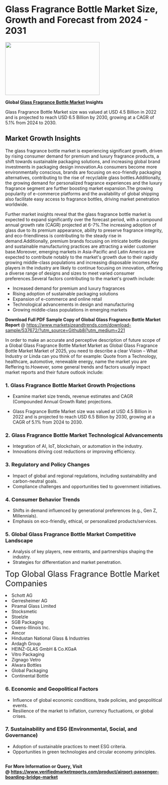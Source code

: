 <H1>Glass Fragrance Bottle Market Size, Growth and Forecast from 2024 - 2031</H1><img class="aligncenter size-medium wp-image-584254" src="https://thirdeyenews.in/wp-content/uploads/2024/09/Global-Market-Research-300x168.jpeg" alt="" width="300" height="168" /><p><strong>Global&nbsp;<a href="https://www.marketsizeandtrends.com/download-sample/537672/?utm_source=Github8j?utm_medium=221">Glass Fragrance Bottle Market</a> Insights</strong></p><p>Glass Fragrance Bottle Market size was valued at USD 4.5 Billion in 2022 and is projected to reach USD 6.5 Billion by 2030, growing at a CAGR of 5.1% from 2024 to 2030.</p><p><h2>Market Growth Insights</h2> <p>The glass fragrance bottle market is experiencing significant growth, driven by rising consumer demand for premium and luxury fragrance products, a shift towards sustainable packaging solutions, and increasing global brand investments in packaging design innovation.As consumers become more environmentally conscious, brands are focusing on eco-friendly packaging alternatives, contributing to the rise of recyclable glass bottles.Additionally, the growing demand for personalized fragrance experiences and the luxury fragrance segment are further boosting market expansion.The growing popularity of e-commerce platforms and the availability of global shipping also facilitate easy access to fragrance bottles, driving market penetration worldwide.</p> <p>Further market insights reveal that the glass fragrance bottle market is expected to expand significantly over the forecast period, with a compound annual growth rate (CAGR) projected at 6-7%.The increasing adoption of glass due to its premium appearance, ability to preserve fragrance integrity, and eco-friendliness is contributing to the steady rise in demand.Additionally, premium brands focusing on intricate bottle designs and sustainable manufacturing practices are attracting a wider customer base.Moreover, emerging markets in Asia-Pacific and Latin America are expected to contribute notably to the market's growth due to their rapidly growing middle-class populations and increasing disposable incomes.Key players in the industry are likely to continue focusing on innovation, offering a diverse range of designs and sizes to meet varied consumer preferences.Several factors contributing to the market's growth include: <ul> <li>Increased demand for premium and luxury fragrances</li> <li>Rising adoption of sustainable packaging solutions</li> <li>Expansion of e-commerce and online retail</li> <li>Technological advancements in design and manufacturing</li> <li>Growing middle-class populations in emerging markets</li> </ul> <p><span class=""><strong>Download Full PDF Sample Copy of Global Glass Fragrance Bottle Market Report</strong> @ <a href="https://www.marketsizeandtrends.com/download-sample/537672/?utm_source=Github8j?utm_medium=221" target="_blank">https://www.marketsizeandtrends.com/download-sample/537672/?utm_source=Github8j?utm_medium=221</a></span></p><p>In order to make an accurate and perceptive description of future scope of a Global&nbsp;Glass Fragrance Bottle Market Market as Global&nbsp;Glass Fragrance Bottle Market Market of 2025, you need to describe a clear Vision &ndash; What Industry or Linda can you think of for example: Quote from a Technology, healthcare, automotive, renewable energy, name the market you are Reffering to.However, some general trends and factors usually impact market reports and their future outlook include:</p><h3>1.&nbsp;<strong>Glass Fragrance Bottle Market Growth Projections</strong></h3><ul><li>Examine market size trends, revenue estimates and CAGR (Compounded Annual Growth Rate) projections.</li><li><p>Glass Fragrance Bottle Market size was valued at USD 4.5 Billion in 2022 and is projected to reach USD 6.5 Billion by 2030, growing at a CAGR of 5.1% from 2024 to 2030.</p></li></ul><h3>2.&nbsp;<strong>Glass Fragrance Bottle Market Technological Advancements</strong></h3><ul><li>Integration of AI, IoT, blockchain, or automation in the industry.</li><li>Innovations driving cost reductions or improving efficiency.</li></ul><h3>3.&nbsp;<strong>Regulatory and Policy Changes</strong></h3><ul><li>Impact of global and regional regulations, including sustainability and carbon-neutral goals.</li><li>Compliance challenges and opportunities tied to government initiatives.</li></ul><h3>4.&nbsp;<strong>Consumer Behavior Trends</strong></h3><ul><li>Shifts in demand influenced by generational preferences (e.g., Gen Z, Millennials).</li><li>Emphasis on eco-friendly, ethical, or personalized products/services.</li></ul><h3>5.&nbsp;<strong>Global Glass Fragrance Bottle Market Competitive Landscape</strong></h3><ul><li>Analysis of key players, new entrants, and partnerships shaping the industry.</li><li>Strategies for differentiation and market penetration.</li></ul><p data-pm-slice="1 1 []"><span style="color: inherit; font-family: inherit; font-size: 25px;">Top Global Glass Fragrance Bottle Market Companies</span></p><div class="" data-test-id=""><p><li>Schott AG</li><li> Gerresheimer AG</li><li> Piramal Glass Limited</li><li> Stocksmetic</li><li> Stoelzle</li><li> SGB Packaging</li><li> Owens-Illinois Inc.</li><li> Amcor</li><li> Hindustan National Glass & Industries</li><li> Ardagh Group</li><li> HEINZ-GLAS GmbH & Co.KGaA</li><li> Vitro Packaging</li><li> Zignago Vetro</li><li> Alwara Bottles</li><li> Global Packaging</li><li> Continental Bottle</li></p></div><h3>6.&nbsp;<strong>Economic and Geopolitical Factors</strong></h3><ul><li>Influence of global economic conditions, trade policies, and geopolitical events.</li><li>Resilience of the market to inflation, currency fluctuations, or global crises.</li></ul><h3>7.&nbsp;<strong>Sustainability and ESG (Environmental, Social, and Governance)</strong></h3><ul><li>Adoption of sustainable practices to meet ESG criteria.</li><li>Opportunities in green technologies and circular economy principles.</li></ul><h2><strong style="font-size: 14px;">For More Information or Query, Visit @&nbsp;</strong><a style="background-color: #ffffff; font-size: 14px;" href="https://www.marketsizeandtrends.com/report/glass-fragrance-bottle-market/" target="_blank">https://www.verifiedmarketreports.com/product/airport-passenger-boarding-bridge-market</a></h2>